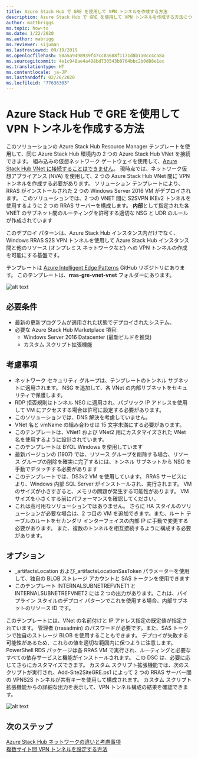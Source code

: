 ```yaml
---
title: Azure Stack Hub で GRE を使用して VPN トンネルを作成する方法
description: Azure Stack Hub で GRE を使用して VPN トンネルを作成する方法について説明します。
author: mattbriggs
ms.topic: how-to
ms.date: 1/22/2020
ms.author: mabrigg
ms.reviewer: sijuman
ms.lastreviewed: 09/19/2019
ms.openlocfilehash: 50a5a9498939f47cc8a688f1171d8b1a0cc4ca8a
ms.sourcegitcommit: 4e1c948ae4a498bd730543b0704bbc2b0d88e1ec
ms.translationtype: HT
ms.contentlocale: ja-JP
ms.lasthandoff: 02/26/2020
ms.locfileid: "77636303"
---
```

# <a name="how-to-create-a-vpn-tunnel-using-gre-in-azure-stack-hub"></a>Azure Stack Hub で GRE を使用して VPN トンネルを作成する方法

このソリューションの Azure Stack Hub Resource Manager テンプレートを使用して、同じ Azure Stack Hub 環境内の 2 つの Azure Stack Hub VNet を接続できます。 組み込みの仮想ネットワーク ゲートウェイを使用して、[Azure Stack Hub VNet に接続することはできません](https://docs.microsoft.com/azure-stack/user/azure-stack-network-differences)。 現時点では、ネットワーク仮想アプライアンス (NVA) を使用して、2 つの Azure Stack Hub VNet 間に VPN トンネルを作成する必要があります。 ソリューション テンプレートにより、RRAS がインストールされた 2 つの Windows Server 2016 VM がデプロイされます。 このソリューションでは、2 つの VNET 間に S2SVPN IKEv2 トンネルを使用するように 2 つの RRAS サーバーを構成します。 **内部**として指定された各 VNET のサブネット間のルーティングを許可する適切な NSG と UDR のルールが作成されています 

このデプロイ パターンは、Azure Stack Hub インスタンス内だけでなく、Windows RRAS S2S VPN トンネルを使用して Azure Stack Hub インスタンス間と他のリソース (オンプレミス ネットワークなど) への VPN トンネルの作成を可能にする基盤です。

テンプレートは [Azure Intelligent Edge Patterns](https://github.com/Azure-Samples/azure-intelligent-edge-patterns) GitHub リポジトリにあります。 このテンプレートは、**rras-gre-vnet-vnet** フォルダーにあります。 

![alt text](./media/azure-stack-network-howto-vpn-tunnel-gre/overview.png)

## <a name="requirements"></a>必要条件

- 最新の更新プログラムが適用された状態でデプロイされたシステム。 
- 必要な Azure Stack Hub Marketplace 項目:
    -  Windows Server 2016 Datacenter (最新ビルドを推奨)
    -  カスタム スクリプト拡張機能

## <a name="things-to-consider"></a>考慮事項

- ネットワーク セキュリティ グループは、テンプレートのトンネル サブネットに適用されます。 NSG を追加して、各 VNet の内部サブネットをセキュリティで保護します。
- RDP 拒否規則はトンネル NSG に適用され、パブリック IP アドレスを使用して VM にアクセスする場合は許可に設定する必要があります。
- このソリューションでは、DNS 解決を考慮していません。
- VNet 名と vmName の組み合わせは 15 文字未満にする必要があります。
- このテンプレートは、VNet1 および VNet2 用にカスタマイズされた VNet 名を使用するように設計されています。
- このテンプレートは BYOL Windows を使用しています
- 最新バージョンの (1907) では、リソース グループを削除する場合、リソース グループの削除を確実に完了するには、トンネル サブネットから NSG を手動でデタッチする必要があります
- このテンプレートでは、DS3v2 VM を使用しています。 RRAS サービスにより、Windows 内部 SQL Server がインストールされ、実行されます。 VM のサイズが小さすぎると、メモリの問題が発生する可能性があります。 VM サイズを小さくする前にパフォーマンスを確認してください。
- これは高可用なソリューションではありません。 さらに HA スタイルのソリューションが必要な場合は、2 つ目の VM を追加できます。また、ルート テーブルのルートをセカンダリ インターフェイスの内部 IP に手動で変更する必要があります。 また、複数のトンネルを相互接続するように構成する必要があります。

## <a name="options"></a>オプション

- _artifactsLocation および_artifactsLocationSasToken パラメーターを使用して、独自の BLOB ストレージ アカウントと SAS トークンを使用できます
- このテンプレート INTERNALSUBNETREFVNET1 と INTERNALSUBNETREFVNET2 には 2 つの出力があります。これは、パイプライン スタイルのデプロイ パターンでこれを使用する場合、内部サブネットのリソース ID です。

このテンプレートには、VNet の名前付けと IP アドレス指定の既定値が指定されています。 管理者 (rrasadmin) のパスワードが必要です。また、SAS トークンで独自のストレージ BLOB を使用することもできます。 デプロイが失敗する可能性があるため、これらの値を適切な範囲内に保つように注意します。 PowerShell RDS パッケージは各 RRAS VM で実行され、ルーティングと必要なすべての依存サービスと機能がインストールされます。 この DSC は、必要に応じてさらにカスタマイズできます。 カスタム スクリプト拡張機能では、次のスクリプトが実行され、Add-Site2SiteGRE.ps1 によって 2 つの RRAS サーバー間の VPNS2S トンネルが共有キーを使用して構成されます。 カスタム スクリプト拡張機能からの詳細な出力を表示して、VPN トンネル構成の結果を確認できます。

![alt text](./media/azure-stack-network-howto-vpn-tunnel-gre/s2svpntunnel.png)

## <a name="next-steps"></a>次のステップ

[Azure Stack Hub ネットワークの違いと考慮事項](azure-stack-network-differences.md)  
[複数サイト間 VPN トンネルを設定する方法](network-howto-vpn-tunnel.md)